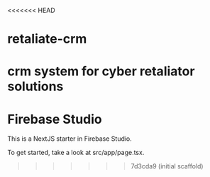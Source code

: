 <<<<<<< HEAD
# retaliate-crm
crm system for cyber retaliator solutions
=======
# Firebase Studio

This is a NextJS starter in Firebase Studio.

To get started, take a look at src/app/page.tsx.
>>>>>>> 7d3cda9 (initial scaffold)
